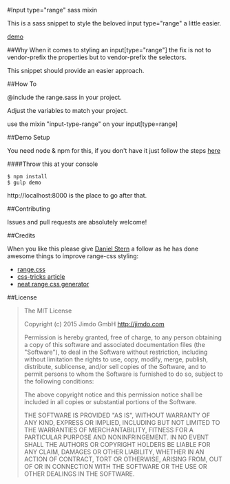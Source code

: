 #Input type="range" sass mixin

This is a sass snippet to style the beloved input type="range" a little easier.

[demo](http://jimdo.github.io/range-slider-sass/)

##Why
When it comes to styling an input[type="range"] the fix is not to vendor-prefix the properties but to vendor-prefix the selectors. 

This snippet should provide an easier approach. 

##How To 

@include the range.sass in your project.

Adjust the variables to match your project. 

use the mixin "input-type-range" on your input[type=range]


##Demo Setup

You need node & npm for this, if you don't have it just follow the steps [here](http://blog.nodeknockout.com/post/65463770933/how-to-install-node-js-and-npm)


####Throw this at your console

    $ npm install
    $ gulp demo
    

http://localhost:8000 is the place to go after that.


##Contributing

Issues and pull requests are absolutely welcome!

##Credits

When you like this please give [Daniel Stern](https://twitter.com/danieljackstern) a follow as he has done awesome things to improve range-css styling:
 * [range.css](https://github.com/danielstern/range.css)
 * [css-tricks article ](https://css-tricks.com/styling-cross-browser-compatible-range-inputs-css/)
 * [neat range css generator](http://danielstern.ca/range.css/#/)


##License

> The MIT License
> 
> Copyright (c) 2015 Jimdo GmbH http://jimdo.com
> 
> Permission is hereby granted, free of charge, to any person obtaining a copy
> of this software and associated documentation files (the "Software"), to deal
> in the Software without restriction, including without limitation the rights
> to use, copy, modify, merge, publish, distribute, sublicense, and/or sell
> copies of the Software, and to permit persons to whom the Software is
> furnished to do so, subject to the following conditions:
> 
> The above copyright notice and this permission notice shall be included in
> all copies or substantial portions of the Software.
> 
> THE SOFTWARE IS PROVIDED "AS IS", WITHOUT WARRANTY OF ANY KIND, EXPRESS OR
> IMPLIED, INCLUDING BUT NOT LIMITED TO THE WARRANTIES OF MERCHANTABILITY,
> FITNESS FOR A PARTICULAR PURPOSE AND NONINFRINGEMENT. IN NO EVENT SHALL THE
> AUTHORS OR COPYRIGHT HOLDERS BE LIABLE FOR ANY CLAIM, DAMAGES OR OTHER
> LIABILITY, WHETHER IN AN ACTION OF CONTRACT, TORT OR OTHERWISE, ARISING FROM,
> OUT OF OR IN CONNECTION WITH THE SOFTWARE OR THE USE OR OTHER DEALINGS IN
> THE SOFTWARE.
